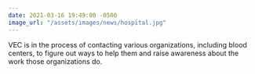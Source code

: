 ```yaml
---
date: 2021-03-16 19:49:00 -0500
image_url: "/assets/images/news/hospital.jpg"
---
```

VEC is in the process of contacting various organizations, including blood centers, to figure out ways to help them and raise awareness about the work those organizations do.
